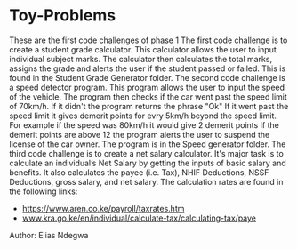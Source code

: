 # Toy-Problems
These are the first code challenges of phase 1
The first code challenge is to create a student grade calculator.
This calculator allows the user to input individual subject marks.
The calculator then calculates the total marks, assigns the grade and alerts the user if the student passed or failed.
This is found in the Student Grade Generator folder.
The second code challenge is a speed detector program.
This program allows the user to input the speed of the vehicle.
The program then checks if the car went past the speed limit of 70km/h.
If it didn't the program returns the phrase "Ok"
If it went past the speed limit it gives demerit points for evry 5km/h beyond the speed limit.
For example if the speed was 80km/h it would give 2 demerit points
If the demerit points are above 12 the program alerts the user to suspend the license of the car owner.
The program is in the Speed generator folder.
The third code challenge is to create a net salary calculator.
It's major task is to calculate an individual’s Net Salary by getting the inputs of basic salary and benefits.
It also calculates the payee (i.e. Tax), NHIF Deductions, NSSF Deductions, gross salary, and net salary.
The calculation rates are found in the following links:
- https://www.aren.co.ke/payroll/taxrates.htm 
- www.kra.go.ke/en/individual/calculate-tax/calculating-tax/paye

Author: Elias Ndegwa
